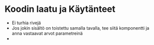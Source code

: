 # Koodin laatu ja Käytänteet
* Ei turhia rivejä
* Jos jokin sisältö on toistettu samalla tavalla, tee siitä komponentti ja anna vastaavat arvot parametreinä
* 